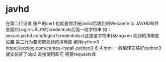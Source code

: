 # javhd
在第二行设置 账户的cert
也就是你注册javhd后收到的Welcome to JAVHD邮件里面的Login URL中的credentials后面一段字符串
如：secure.javhd.com/login/?credentials=[这里是字符串]&lang=en
视频的清晰度设置
第三行为要爬取视频的清晰度
编译python3 ： https://eqblog.com/centos-install-python3-6-4.html
一般编译安装好python3 就安装好了pip3 直接使用即可
需要requests库
